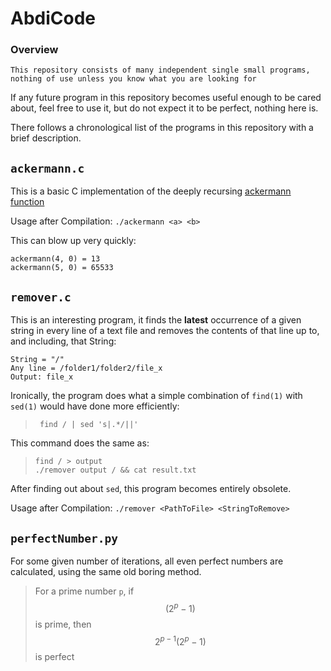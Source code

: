 # AbdiCode
### Overview
`This repository consists of many independent single small programs, nothing of use unless you know what you are looking for`

If any future program in this repository becomes useful enough to be cared about, feel free to use it, but do not expect it to be perfect, nothing here is.

There follows a chronological list of the programs in this repository with a brief description.

## `ackermann.c`
This is a basic C implementation of the deeply recursing 
[ackermann function](https://en.wikipedia.org/wiki/Ackermann_function)

Usage after Compilation: 
`./ackermann <a> <b>`
    
This can blow up very quickly:

    ackermann(4, 0) = 13
    ackermann(5, 0) = 65533

## `remover.c`
This is an interesting program, it finds the **latest** occurrence of a given string in every line of a text file and removes the contents of that line up to, and including, that String:

    String = "/"
    Any line = /folder1/folder2/file_x
    Output: file_x

Ironically, the program does what a simple combination of `find(1)` with `sed(1)` would have done more efficiently: 

> ` find / | sed 's|.*/||'`

This command does the same as:
> `find / > output`\
> `./remover output / && cat result.txt`

After finding out about `sed`, this program becomes entirely obsolete.

Usage after Compilation: `./remover <PathToFile> <StringToRemove>`

## `perfectNumber.py`
For some given number of iterations, all even perfect numbers are calculated, using the same old boring method.
> For a prime number `p`, if $$(2^p-1)$$ is prime, then $$2^{p-1}(2^p-1)$$ is perfect
